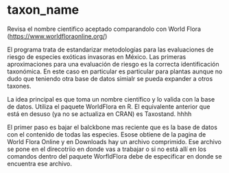 # taxon_name
Revisa el nombre cientifico aceptado comparandolo con World Flora (https://www.worldfloraonline.org/)

El programa trata de estandarizar metodologías para las evaluaciones de riesgo de especies exóticas invasoras en México. Las primeras aproximaciones para una evaluación de riesgo es la correcta identificación taxonómica. En este caso en particular es particular para plantas aunque no dudo que teniendo otra base de datos simialr se pueda expander a otros taxones.

La idea principal es que toma un nombre científico y lo valida con la base de datos. Utiliza el paquete WorldFlora en R. El equivalente anterior que está en desuso (ya no se actualiza en CRAN) es Taxostand. hhhh

El primer paso es bajar el balckbone mas reciente que es la base de datos con el contenido de todas las especies. Esose obtiene de la pagina de World Flora Online y en Downloads hay un archivo comprimido. Ese archivo se pone en el direcotriio en donde vas a trabajar o si no está allí en los comandos dentro del paquete WorfldFlora debe de especificar en donde se encuentra ese archivo.


